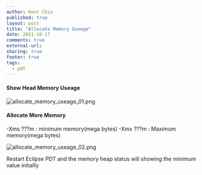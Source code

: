 ```yaml
---
author: Kent Chiu
published: true
layout: post
title: "Allocate Memory Useage"
date: 2011-10-17
comments: true
external-url:
sharing: true
footer: true
tags:
  - pdt
---
```





#### Show Head Memory Useage

![allocate_memory_useage_01.png][]

#### Allocate More Memory

-Xms ???m : minimum memory(mega bytes) -Xmx ???m : Maximum memory(mega
bytes)

![allocate_memory_useage_02.png][]

Restart Eclipse PDT and the memory heap status will showing the minimum
value initailly


[allocate_memory_useage_01.png]: http://blog.kent-chiu.com/images/2011-10-17/allocate_memory_useage_01.png
[allocate_memory_useage_02.png]: http://blog.kent-chiu.com/images/2011-10-17/allocate_memory_useage_02.png
